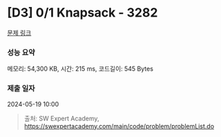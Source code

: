# [D3] 0/1 Knapsack - 3282 

[문제 링크](https://swexpertacademy.com/main/code/problem/problemDetail.do?contestProbId=AWBJAVpqrzQDFAWr) 

### 성능 요약

메모리: 54,300 KB, 시간: 215 ms, 코드길이: 545 Bytes

### 제출 일자

2024-05-19 10:00



> 출처: SW Expert Academy, https://swexpertacademy.com/main/code/problem/problemList.do